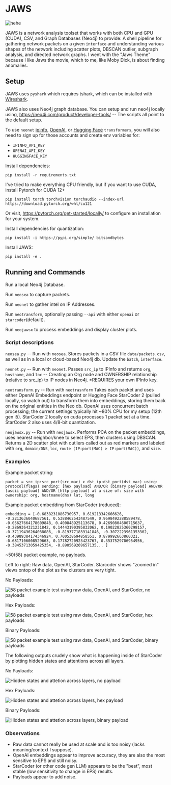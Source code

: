 # JAWS
![hehe](/assets/ohey.jpeg)

JAWS is a network analysis toolset that works with both CPU and GPU (CUDA), CSV, and Graph Databases (Neo4j) to provide: A shell pipeline for gathering network packets on a given `interface` and understanding various shapes of the network including scatter plots, DBSCAN outlier, subgraph analysis, and directed network graphs. I went with the "Jaws Theme" because I like Jaws the movie, which to me, like Moby Dick, is about finding anomalies.


## Setup

JAWS uses `pyshark` which requires tshark, which can be installed with [Wireshark](https://www.wireshark.org/).

JAWS also uses Neo4j graph database. You can setup and run neo4j locally using, https://neo4j.com/product/developer-tools/ -- The scripts all point to the default setup.

To use `neonet` [ipinfo](https://ipinfo.io/), [OpenAI](https://platform.openai.com/overview), or [Hugging Face](https://huggingface.co/bigcode/starcoder2-15b) `transformers`, you will also need to sign up for those accounts and create env variables for:

- `IPINFO_API_KEY`
- `OPENAI_API_KEY`
- `HUGGINGFACE_KEY`


Install dependencies:

`pip install -r requirements.txt`


I've tried to make everything CPU friendly, but if you want to use CUDA, install Pytorch for CUDA 12+

`pip install torch torchvision torchaudio --index-url https://download.pytorch.org/whl/cu121`

Or visit, https://pytorch.org/get-started/locally/ to configure an installation for your system.


Install dependencies for quantization:

`pip install -i https://pypi.org/simple/ bitsandbytes`


Install JAWS:

`pip install -e .`


## Running and Commands

Run a local Neo4j Database.


Run `neosea` to capture packets.


Run `neonet` to gather intel on IP Addresses.


Run `neotransform`, optionally passing `--api` with either `openai` or `starcoder`(default).


Run `neojawsx` to process embeddings and display cluster plots.


### Script descriptions

`neosea.py` -- Run with `neosea`. Stores packets in a CSV file `data/packets.csv`, as well as in a local or cloud-based Neo4j db. Update the `batch`, `interface`.


`neonet.py` -- Run with `neonet`. Passes `src_ip` to IPInfo and returns `org`, `hostname`, and `loc` -- Creating an Org node and OWNERSHIP relationship (relative to src_ip) to IP nodes in Neo4j. *REQUIRES your own IPInfo key.


`neotransform.py` -- Run with `neotrasnform` Takes each packet and uses either OpenAI Embeddings endpoint or Hugging Face StarCoder 2 (pulled locally, so watch out) to transform them into embeddings, storing them back on the original entities in the Neo db. OpenAI uses concurrent batch processing; the current settings typically hit ~80% CPU for my setup (12th gen i5). StarCoder 2 locally on cuda processes 1 packet set at a time. StarCoder 2 also uses 4/8-bit quantization.


`neojawsx.py` -- Run with `neojawsx`. Performs PCA on the packet embeddings, uses nearest neighbor/knee to select EPS, then clusters using DBSCAN. Returns a 2D scatter plot with outliers called out as red markers and labeled with `org`, `domain/DNS`, `loc`, `route (IP:port(MAC) > IP:port(MAC))`, and `size`.


### Examples

Example packet string:

`packet = src_ip:src_port(src_mac) > dst_ip:dst_port(dst_mac) using: protocol(flags) sending: [hex payload] AND/OR [binary payload] AND/OR [ascii payload] AND/OR [http payload] at a size of: size with ownership: org, hostname(dns) lat, long`


Example packet embedding from StarCoder (reduced):

`embedding = [-0.6838231086730957, 0.619213342666626, -0.2213636040687561, 0.5388462543487549, 0.9698492288589478, -0.05627664178609848, 0.400848925113678, 0.42690804600715637, -0.2869364321231842, 0.14443190395832062, 0.19022825360298157, -0.37119436264038086, -0.8193771839141846, -0.3072223961353302, -0.43989384174346924, 0.700538694858551, 0.879992663860321, -0.6817106008529663, 0.17782720923423767, 0.3537529706954956, -0.38453713059425354, -0.890569269657135... ]`

~50(58) packet example, no payloads.

Left to right: Raw data, OpenAI, StarCoder. Starcoder shows "zoomed in" views ontop of the plot as the clusters are very tight.

No Payloads:

![58 packet example test using raw data, OpenAI, and StarCoder, no payloads](/assets/group_no.png)


Hex Payloads:

![58 packet example test using raw data, OpenAI, and StarCoder, hex payloads](/assets/group_hex.png)


Binary Payloads:

![58 packet example test using raw data, OpenAI, and StarCoder, binary payloads](/assets/group_bin.png)


The following outputs crudely show what is happening inside of StarCoder by plotting hidden states and attentions across all layers.

No Payloads:

![Hidden states and attetion across layers, no payload](/assets/overview_no.png)


Hex Payloads:

![Hidden states and attetion across layers, hex payload](/assets/overview_hex.png)


Binary Payloads:

![Hidden states and attetion across layers, binary payload](/assets/overview_bin.png)


### Observations

- Raw data cannot really be used at scale and is too noisy (lacks meaning/context I suppose).
- OpenAI embeddings appear to improve accuracy, they are also the most sensitive to EPS and still noisy.
- StarCoder (or other code gen LLM) appears to be the "best", most stable (low sensitivity to change in EPS) results.
- Payloads appear to add noise.